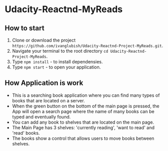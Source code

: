 # Udacity-Reactnd-MyReads

## How to start
1. Clone or download the project `https://github.com/ivanglubish/Udacity-Reactnd-Project-MyReads.git`.
2. Navigate your terminal to the root directory `cd Udacity-Reactnd-Project-MyReads`.
3. Type  `npm install` - to install dependensies.
4. Type `npm start` - to open your application.

## How Application is work
- This is a searching book application where you can find many types of books that are located on a server. 
- When the green button on the bottom of the main page is pressed, the App will open a search page where the name of many books can be typed and eventually found. 
- You can add any book to shelves that are located on the main page. 
- The Main Page has 3 shelves: 'currently reading', 'want to read' and 'read' books. 
- The books show a control that allows users to move books between shelves.
